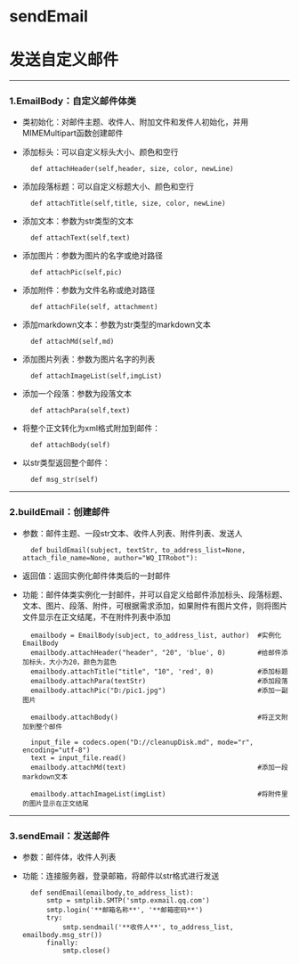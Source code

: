 # sendEmail
# 发送自定义邮件

---
### 1.EmailBody：自定义邮件体类

* 类初始化：对邮件主题、收件人、附加文件和发件人初始化，并用MIMEMultipart函数创建邮件

* 添加标头：可以自定义标头大小、颜色和空行

		def attachHeader(self,header, size, color, newLine)

* 添加段落标题：可以自定义标题大小、颜色和空行

		def attachTitle(self,title, size, color, newLine)
	
* 添加文本：参数为str类型的文本

		def attachText(self,text)

* 添加图片：参数为图片的名字或绝对路径

		def attachPic(self,pic)

* 添加附件：参数为文件名称或绝对路径

		def attachFile(self, attachment)

* 添加markdown文本：参数为str类型的markdown文本

		def attachMd(self,md)

* 添加图片列表：参数为图片名字的列表

		def attachImageList(self,imgList)

* 添加一个段落：参数为段落文本

		def attachPara(self,text)

* 将整个正文转化为xml格式附加到邮件：

		def attachBody(self)
   
* 以str类型返回整个邮件：

		def msg_str(self)



---

### 2.buildEmail：创建邮件

* 参数：邮件主题、一段str文本、收件人列表、附件列表、发送人

		def buildEmail(subject, textStr, to_address_list=None, attach_file_name=None, author="WQ_ITRobot"):

* 返回值：返回实例化邮件体类后的一封邮件

* 功能：邮件体类实例化一封邮件，并可以自定义给邮件添加标头、段落标题、文本、图片、段落、附件，可根据需求添加，如果附件有图片文件，则将图片文件显示在正文结尾，不在附件列表中添加

		emailbody = EmailBody(subject, to_address_list, author)  #实例化EmailBody
		emailbody.attachHeader("header", "20", 'blue', 0)        #给邮件添加标头，大小为20，颜色为蓝色
		emailbody.attachTitle("title", "10", 'red', 0)           #添加标题
		emailbody.attachPara(textStr)                            #添加段落
		emailbody.attachPic("D:/pic1.jpg")                       #添加一副图片
		
		emailbody.attachBody()                                   #将正文附加到整个邮件                 
		
		input_file = codecs.open("D://cleanupDisk.md", mode="r", encoding="utf-8")
		text = input_file.read()
		emailbody.attachMd(text)                                 #添加一段markdown文本
		
		emailbody.attachImageList(imgList)                       #将附件里的图片显示在正文结尾


---

### 3.sendEmail：发送邮件
* 参数：邮件体，收件人列表

* 功能：连接服务器，登录邮箱，将邮件以str格式进行发送

		def sendEmail(emailbody,to_address_list):
			smtp = smtplib.SMTP('smtp.exmail.qq.com')
			smtp.login('**邮箱名称**', '**邮箱密码**')
			try:
				smtp.sendmail('**收件人**', to_address_list, emailbody.msg_str())
			finally:
				smtp.close()
